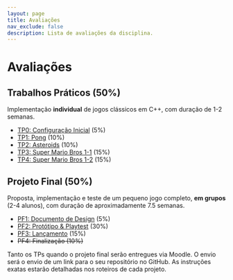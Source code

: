 ```yaml
---
layout: page
title: Avaliações
nav_exclude: false
description: Lista de avaliações da disciplina.
---
```


# Avaliações

## Trabalhos Práticos (50%)

Implementação **individual** de jogos clássicos em C++, com duração de 1-2 semanas.

- [TP0: Configuração Inicial](tp0-config-inicial) (5%)
- [TP1: Pong](tp1-pong) (10%)
- [TP2: Asteroids](tp2-asteroids) (10%)
- [TP3: Super Mario Bros 1-1](tp3-smb) (15%)
- [TP4: Super Mario Bros 1-2](tp4-smb2) (15%)

## Projeto Final (50%)

Proposta, implementação e teste de um pequeno jogo completo, **em grupos** (2-4 alunos), com duração de aproximadamente 7.5 semanas.

- [PF1: Documento de Design](pf1-gdd) (5%)
- [PF2: Protótipo & Playtest](pf2-playtest) (30%)
- [PF3: Lançamento](pf3-launch) (15%)
- <s>PF4: Finalização (10%)</s>

Tanto os TPs quando o projeto final serão entregues via Moodle. O envio será o envio de um link para o seu repositório no GitHub. As instruções exatas estarão detalhadas nos roteiros de cada projeto.
